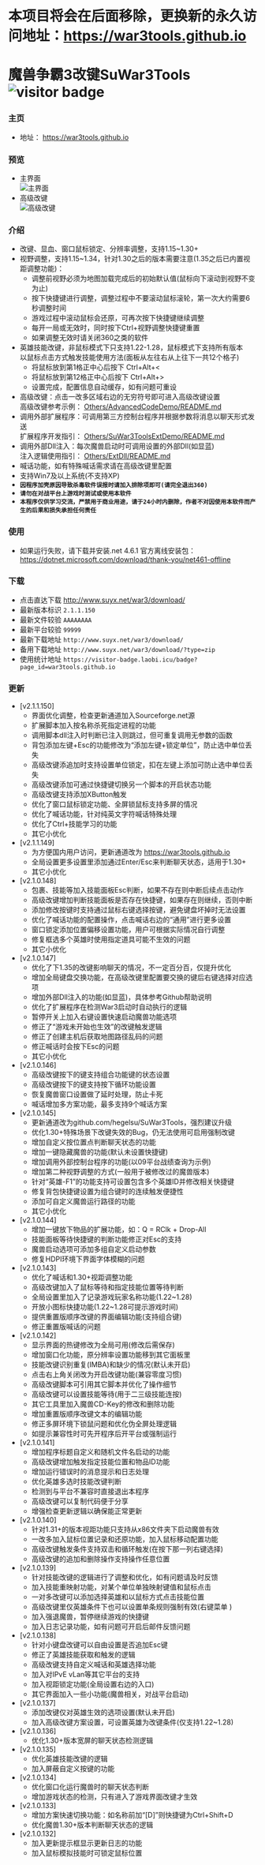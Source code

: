 # 本项目将会在后面移除，更换新的永久访问地址：https://war3tools.github.io
# 魔兽争霸3改键SuWar3Tools ![visitor badge](https://visitor-badge.laobi.icu/badge?page_id=war3tools.github.io)
### 主页
* 地址： https://war3tools.github.io

### 预览
* 主界面  
![](https://github.com/war3tools/war3tools.github.io/raw/master/docs/images/SuWar3Tools.png "主界面")
* 高级改键  
![](https://github.com/war3tools/war3tools.github.io/raw/master/docs/images/SuWar3ToolsAd.png "高级改键")

### 介绍
* 改键、显血、窗口鼠标锁定、分辨率调整，支持1.15~1.30+
* 视野调整，支持1.15~1.34，针对1.30之后的版本需要注意(1.35之后已内置视距调整功能)：
  + 调整前视野必须为地图加载完成后的初始默认值(鼠标向下滚动到视野不变为止)
  + 按下快捷键进行调整，调整过程中不要滚动鼠标滚轮，第一次大约需要6秒调整时间
  + 游戏过程中滚动鼠标会还原，可再次按下快捷键继续调整
  + 每开一局或无效时，同时按下Ctrl+视野调整快捷键重置
  + 如果调整无效时请关闭360之类的软件
* 英雄技能改键，非鼠标模式下只支持1.22-1.28，鼠标模式下支持所有版本  
以鼠标点击方式触发技能使用方法(面板从左往右从上往下一共12个格子)
  + 将鼠标放到第1格正中心后按下 Ctrl+Alt+<
  + 将鼠标放到第12格正中心后按下 Ctrl+Alt+>
  + 设置完成，配置信息自动缓存，如有问题可重设
* 高级改键：点击一改多区域右边的无穷符号即可进入高级改键设置  
高级改键参考示例： [Others/AdvancedCodeDemo/README.md](https://github.com/war3tools/war3tools.github.io/blob/master/Others/AdvancedCodeDemo/README.md)
* 调用外部扩展程序：可调用第三方控制台程序并根据参数将消息以聊天形式发送  
扩展程序开发指引： [Others/SuWar3ToolsExtDemo/README.md](https://github.com/war3tools/war3tools.github.io/blob/master/Others/SuWar3ToolsExtDemo/README.md)
* 调用外部Dll注入：每次魔兽启动时可调用设置的外部Dll(如显蓝)  
注入逻辑使用指引： [Others/ExtDll/README.md](https://github.com/war3tools/war3tools.github.io/blob/master/Others/ExtDll/README.md)
* 喊话功能，如有特殊喊话需求请在高级改键里配置
* 支持Win7及以上系统(不支持XP)
* **`因程序加壳原因导致杀毒软件误报时请加入排除项即可(请完全退出360)`**
* **`请勿在对战平台上游戏时测试或使用本软件`**
* **`本程序仅供学习交流，严禁用于商业用途，请于24小时内删除，作者不对因使用本软件而产生的后果和损失承担任何责任`**

### 使用
* 如果运行失败，请下载并安装.net 4.6.1 官方离线安装包：  
https://dotnet.microsoft.com/download/thank-you/net461-offline

### 下载
* 点击直达下载 http://www.suyx.net/war3/download/
* 最新版本标识  ```2.1.1.150```
* 最新文件较验  ```AAAAAAAA```
* 最新平台较验  ```99999```
* 最新下载地址  ```http://www.suyx.net/war3/download/```
* 备用下载地址  ```http://www.suyx.net/war3/download/?type=zip```
* 使用统计地址  ```https://visitor-badge.laobi.icu/badge?page_id=war3tools.github.io```

### 更新
* [v2.1.1.150]
  + 界面优化调整，检查更新通道加入Sourceforge.net源
  + 扩展脚本加入按名称杀死指定进程的功能
  + 调用脚本dll注入时判断已注入则跳过，但可重复调用无参数的函数
  + 背包添加左键+Esc的功能修改为“添加左键+锁定单位”，防止选中单位丢失
  + 高级改键添追加时支持设置单位锁定，扣在左键上添加可防止选中单位丢失
  + 高级改键添加可通过快捷键切换另一个脚本的开启状态功能
  + 高级改键支持添加XButton触发
  + 优化了窗口鼠标锁定功能、全屏锁鼠标支持多屏的情况
  + 优化了喊话功能，针对纯英文字符喊话特殊处理
  + 优化了Ctrl+技能学习的功能
  + 其它小优化
* [v2.1.1.149]
  + 为方便国内用户访问，更新通道改为 https://war3tools.github.io
  + 全局设置更多设置里添加通过Enter/Esc来判断聊天状态，适用于1.30+
  + 其它小优化
* [v2.1.0.148]
  + 包裹、技能等加入技能面板Esc判断，如果不存在则中断后续点击动作
  + 高级改键增加判断技能面板是否存在快捷键，如果存在则继续，否则中断
  + 添加修改按键时支持通过鼠标右键选择按键，避免键盘坏掉时无法设置
  + 优化了喊话功能的配置操作，点击喊话右边的“通用”进行更多设置
  + 窗口锁定添加位置偏移设置功能，用户可根据实际情况自行调整
  + 修复框选多个英雄时使用指定道具可能不生效的问题
  + 其它小优化
* [v2.1.0.147]
  + 优化了下1.35的改键影响聊天的情况，不一定百分百，仅提升优化
  + 增加全局键盘交换功能，在高级改键里配置要交换的键后右键选择对应选项
  + 增加外部Dll注入的功能(如显蓝)，具体参考Github帮助说明
  + 优化了扩展程序在检测War3启动时自动执行的逻辑
  + 暂停开关上加入右键设置快速启动魔兽功能选项
  + 修正了“游戏未开始也生效”的改键触发逻辑
  + 修正了创建主机后获取地图路径乱码的问题
  + 修正喊话时会按下Esc的问题
  + 其它小优化
* [v2.1.0.146]
  + 高级改键按下的键支持组合功能键的状态设置
  + 高级改键按下的键支持按下循环功能设置
  + 恢复魔兽窗口设置做了延时处理，防止卡死
  + 喊话增加多方案功能，最多支持9个喊话方案
* [v2.1.0.145]
  + 更新通道改为github.com/hegelsu/SuWar3Tools，强烈建议升级
  + 优化1.30+特殊场景下改键失效的Bug，仍无法使用可启用强制改键
  + 增加自定义按位置点判断聊天状态的功能
  + 增加一键隐藏魔兽的功能(默认未设置快捷键)
  + 增加调用外部控制台程序的功能(以09平台战绩查询为示例)
  + 增加第二种视野调整的方式(一般用于被修改过的魔兽版本)
  + 针对“英雄-F1”的功能支持可设置包含多个英雄ID并修改相关快捷键
  + 修复背包快捷键设置为组合键时的连续触发便捷性
  + 添加可自定义魔兽运行路径的功能
  + 其它小优化
* [v2.1.0.144]
  + 增加一键放下物品的扩展功能，如：Q = RClk + Drop-All
  + 技能面板等待快捷键的判断功能修正对Esc的支持
  + 魔兽启动选项可添加多组自定义启动参数
  + 修复HDPI环境下界面字体模糊的问题
* [v2.1.0.143]
  + 优化了喊话和1.30+视距调整功能
  + 高级改键加入了鼠标等待和指定技能位置等待判断
  + 全局设置里加入了记录游戏玩家名称功能(1.22~1.28)
  + 开放小图标快捷功能(1.22~1.28可提示游戏时间)
  + 提供重置版顺序改键的界面编辑功能(支持组合键)
  + 修正重置版喊话的问题
* [v2.1.0.142]
  + 显示界面的热键修改为全局可用(修改后需保存)
  + 增加窗口化功能，原分辨率设置功能移到其它面板里
  + 技能改键识别重复(IMBA)和缺少的情况(默认未开启)
  + 点击右上角关闭改为开启改键功能(兼容零度习惯)
  + 高级改键脚本可引用其它脚本并优化了操作细节
  + 高级改键可以设置技能等待(用于二三级技能连按)
  + 其它工具里加入魔兽CD-Key的修改和删除功能
  + 增加重置版顺序改键文本的编辑功能
  + 修正多屏环境下锁鼠问题和优化伪全屏处理逻辑
  + 如提示兼容性时可先开程序后开平台或强制运行
* [v2.1.0.141]
  + 增加程序标题自定义和随机文件名启动的功能
  + 高级改键增加触发指定技能位置和物品ID功能
  + 增加运行错误时的消息提示和日志处理
  + 优化英雄多选时技能改键判断
  + 检测到与平台不兼容时直接退出本程序
  + 高级改键可以复制代码便于分享
  + 增强检查更新逻辑以确保能正常更新
* [v2.1.0.140]
  + 针对1.31+的版本视距功能只支持从x86文件夹下启动魔兽有效
  + 一改多加入鼠标位置记录和还原功能，加入鼠标移动配置功能
  + 高级改键触发条件支持双击和循环触发(在按下那一列右键选择)
  + 高级改键的追加和删除操作支持操作任意位置
* [v2.1.0.139]
  + 针对技能改键的逻辑进行了调整和优化，如有问题请及时反馈
  + 加入技能重映射功能，对某个单位单独映射键值和鼠标点击
  + 一对多改键可以添加选择英雄和以鼠标方式点击技能位置
  + 高级改键里仅英雄条件下也可以设置单条规则强制有效(右键菜单 )
  + 加入强退魔兽，暂停继续游戏的快捷键
  + 加入日志记录功能，如有问题可开启后邮件反馈问题
* [v2.1.0.138]
  + 针对小键盘改键可以自由设置是否追加Esc键
  + 修正了英雄技能获取和触发的逻辑
  + 高级改键支持自定义喊话和英雄选择功能
  + 加入对IPvE vLan等其它平台的支持
  + 加入视距锁定功能(全局设置右边的入口)
  + 其它界面加入一些小功能(魔兽相关，对战平台启动)
* [v2.1.0.137]
  + 添加改键仅对英雄生效的选项设置(默认未开启)
  + 加入高级改键方案设置，可设置英雄为改键条件(仅支持1.22~1.28)
* [v2.1.0.136]
  + 优化1.30+版本宽屏的聊天状态检测逻辑
* [v2.1.0.135]
  + 优化英雄技能改键的逻辑
  + 加入屏蔽自定义按键的功能
* [v2.1.0.134]
  + 优化窗口化运行魔兽时的聊天状态判断
  + 增加游戏状态的检测，只有进入了游戏界面改键才生效
* [v2.1.0.133]
  + 增加方案快速切换功能：如名称前加“[D]”则快捷键为Ctrl+Shift+D
  + 优化魔兽1.30+版本判断聊天状态的逻辑
* [v2.1.0.132]
  + 加入更新提示框显示更新日志的功能
  + 加入鼠标模拟技能时可锁定鼠标位置

